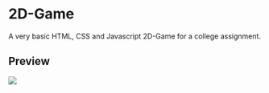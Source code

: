 # 2D-Game
A very basic HTML, CSS and Javascript 2D-Game for a college assignment.

## Preview
![](https://prnt.sc/kpMu8L2yOgat)

